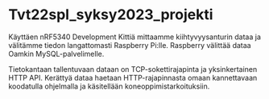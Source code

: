 # Tvt22spl_syksy2023_projekti

Käyttäen nRF5340 Development Kittiä mittaamme kiihtyvyysanturin dataa ja välitämme tiedon langattomasti Raspberry Pi:lle. Raspberry välittää dataa Oamkin MySQL-palvelimelle.

Tietokantaan tallentuvaan dataan on TCP-sokettirajapinta ja yksinkertainen HTTP API. Kerättyä dataa haetaan HTTP-rajapinnasta omaan kannettavaan koodatulla ohjelmalla ja käsitellään koneoppimistarkoituksiin.
